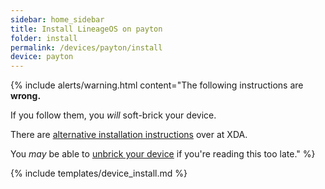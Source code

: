```yaml
---
sidebar: home_sidebar
title: Install LineageOS on payton
folder: install
permalink: /devices/payton/install
device: payton
---
```


{% include alerts/warning.html content="The following instructions are **wrong.**

If you follow them, you *will* soft-brick your device.

There are [alternative installation instructions](https://forum.xda-developers.com/moto-x4/development/rom-lineage-os-15-1-t3802265) over at XDA.

You *may* be able to [unbrick your device](https://howto.cactus.de/index.php/LineageOS_on_Moto_X4_(payton)) if you're reading this too late." %}

{% include templates/device_install.md %}
